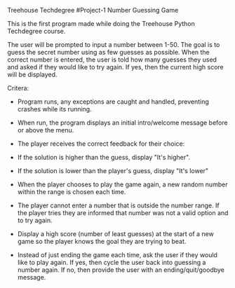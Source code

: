 Treehouse Techdegree 
#Project-1
Number Guessing Game

This is the first program made while doing the Treehouse Python Techdegree course. 

The user will be prompted to input a number between 1-50. The goal is to guess the secret number using as few guesses as possible. When the correct number is entered, the user is told how many guesses they used and asked if they would like to try again. If yes, then the current high score will be displayed. 


Critera:

- Program runs, any exceptions are caught and handled, preventing crashes while its running.

- When run, the program displays an initial intro/welcome message before or above the menu.

- The player receives the correct feedback for their choice:
 - If the solution is higher than the guess, display "It's higher".
 - If the solution is lower than the player's guess, display "It's lower"

- When the player chooses to play the game again, a new random number within the range is chosen each time.

- The player cannot enter a number that is outside the number range. If the player tries they are informed that number was not a valid option and to try again.

- Display a high score (number of least guesses) at the start of a new game so the player knows the goal they are trying to beat.

- Instead of just ending the game each time, ask the user if they would like to play again.
    If yes, then cycle the user back into guessing a number again.
    If no, then provide the user with an ending/quit/goodbye message.





